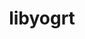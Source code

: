 ---
title: "libyogrt"
layout: cache
categories: [package, develop-2023-10-08]
meta: {"versions": ["1.33"], "compilers": ["gcc@=11.3.0", "gcc@=11.4.0", "gcc@=7.5.0", "gcc@=9.4.0", "oneapi@=2023.2.1"], "oss": ["ubuntu18.04", "ubuntu20.04", "ubuntu22.04"], "platforms": ["linux"], "targets": ["aarch64", "ppc64le", "x86_64_v3"], "stacks": ["e4s", "e4s-arm", "e4s-oneapi", "e4s-power", "radiuss", "root", "tutorial"], "num_specs": 6, "num_specs_by_stack": {"radiuss": 1, "root": 6, "e4s-arm": 1, "e4s-power": 1, "e4s": 1, "e4s-oneapi": 1, "tutorial": 1}}
spec_details: [{"hash": "irfruafczcqhvl4ctkq7swsyvxfpuzg2", "compiler": "gcc@=7.5.0", "versions": ["1.33"], "os": "ubuntu18.04", "platform": "linux", "target": "x86_64_v3", "variants": ["build_system=autotools", "scheduler=slurm", "~static"], "stacks": ["radiuss", "root"], "size": "-", "tarball": "https://binaries.spack.io/releases/develop-2023-10-08/build_cache/linux-ubuntu18.04-x86_64_v3/gcc-7.5.0/libyogrt-1.33/linux-ubuntu18.04-x86_64_v3-gcc-7.5.0-libyogrt-1.33-irfruafczcqhvl4ctkq7swsyvxfpuzg2.spack"}, {"hash": "7arymx2qj7pd362xacdeqiwkcmvv4k72", "compiler": "gcc@=11.4.0", "versions": ["1.33"], "os": "ubuntu20.04", "platform": "linux", "target": "aarch64", "variants": ["build_system=autotools", "scheduler=slurm", "~static"], "stacks": ["e4s-arm", "root"], "size": "-", "tarball": "https://binaries.spack.io/releases/develop-2023-10-08/build_cache/linux-ubuntu20.04-aarch64/gcc-11.4.0/libyogrt-1.33/linux-ubuntu20.04-aarch64-gcc-11.4.0-libyogrt-1.33-7arymx2qj7pd362xacdeqiwkcmvv4k72.spack"}, {"hash": "akpwik4tqig5ourfvovtalttecfeli4g", "compiler": "gcc@=9.4.0", "versions": ["1.33"], "os": "ubuntu20.04", "platform": "linux", "target": "ppc64le", "variants": ["build_system=autotools", "scheduler=slurm", "~static"], "stacks": ["root", "e4s-power"], "size": "-", "tarball": "https://binaries.spack.io/releases/develop-2023-10-08/build_cache/linux-ubuntu20.04-ppc64le/gcc-9.4.0/libyogrt-1.33/linux-ubuntu20.04-ppc64le-gcc-9.4.0-libyogrt-1.33-akpwik4tqig5ourfvovtalttecfeli4g.spack"}, {"hash": "i7426sm75d53qz34l2vnhlspwkuch3q4", "compiler": "gcc@=11.4.0", "versions": ["1.33"], "os": "ubuntu20.04", "platform": "linux", "target": "x86_64_v3", "variants": ["build_system=autotools", "scheduler=slurm", "~static"], "stacks": ["root", "e4s"], "size": "-", "tarball": "https://binaries.spack.io/releases/develop-2023-10-08/build_cache/linux-ubuntu20.04-x86_64_v3/gcc-11.4.0/libyogrt-1.33/linux-ubuntu20.04-x86_64_v3-gcc-11.4.0-libyogrt-1.33-i7426sm75d53qz34l2vnhlspwkuch3q4.spack"}, {"hash": "27hgbgqlznh3iylnpjqaxcg4twzbas7c", "compiler": "oneapi@=2023.2.1", "versions": ["1.33"], "os": "ubuntu20.04", "platform": "linux", "target": "x86_64_v3", "variants": ["build_system=autotools", "scheduler=slurm", "~static"], "stacks": ["e4s-oneapi", "root"], "size": "-", "tarball": "https://binaries.spack.io/releases/develop-2023-10-08/build_cache/linux-ubuntu20.04-x86_64_v3/oneapi-2023.2.1/libyogrt-1.33/linux-ubuntu20.04-x86_64_v3-oneapi-2023.2.1-libyogrt-1.33-27hgbgqlznh3iylnpjqaxcg4twzbas7c.spack"}, {"hash": "ol7jw5w33qmwq3ytpoewffxs4fgbtwk5", "compiler": "gcc@=11.3.0", "versions": ["1.33"], "os": "ubuntu22.04", "platform": "linux", "target": "x86_64_v3", "variants": ["build_system=autotools", "scheduler=slurm", "~static"], "stacks": ["root", "tutorial"], "size": "-", "tarball": "https://binaries.spack.io/releases/develop-2023-10-08/build_cache/linux-ubuntu22.04-x86_64_v3/gcc-11.3.0/libyogrt-1.33/linux-ubuntu22.04-x86_64_v3-gcc-11.3.0-libyogrt-1.33-ol7jw5w33qmwq3ytpoewffxs4fgbtwk5.spack"}]
---